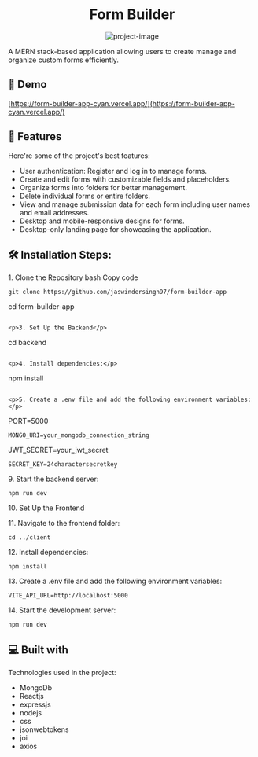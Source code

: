 <h1 align="center" id="title">Form Builder</h1>

<p align="center"><img src="https://socialify.git.ci/jaswindersingh97/form-builder-app/image?font=Raleway&amp;language=1&amp;name=1&amp;owner=1&amp;pattern=Overlapping+Hexagons&amp;stargazers=1&amp;theme=Dark" alt="project-image"></p>

<p id="description">A MERN stack-based application allowing users to create manage and organize custom forms efficiently.</p>

<h2>🚀 Demo</h2>

[https://form-builder-app-cyan.vercel.app/](https://form-builder-app-cyan.vercel.app/)

  
  
<h2>🧐 Features</h2>

Here're some of the project's best features:

*   User authentication: Register and log in to manage forms.
*   Create and edit forms with customizable fields and placeholders.
*   Organize forms into folders for better management.
*   Delete individual forms or entire folders.
*   View and manage submission data for each form including user names and email addresses.
*   Desktop and mobile-responsive designs for forms.
*   Desktop-only landing page for showcasing the application.

<h2>🛠️ Installation Steps:</h2>

<p>1. Clone the Repository bash Copy code</p>

```
git clone https://github.com/jaswindersingh97/form-builder-app
```

cd form-builder-app
```

<p>3. Set Up the Backend</p>

```
cd backend
```

<p>4. Install dependencies:</p>

```
npm install
```

<p>5. Create a .env file and add the following environment variables:</p>

```
PORT=5000

```
MONGO_URI=your_mongodb_connection_string

```
JWT_SECRET=your_jwt_secret

```
SECRET_KEY=24charactersecretkey
```

<p>9. Start the backend server:</p>

```
npm run dev
```

<p>10. Set Up the Frontend</p>

<p>11. Navigate to the frontend folder:</p>

```
cd ../client
```

<p>12. Install dependencies:</p>

```
npm install
```

<p>13. Create a .env file and add the following environment variables:</p>

```
VITE_API_URL=http://localhost:5000
```

<p>14. Start the development server:</p>

```
npm run dev
```

  
  
<h2>💻 Built with</h2>

Technologies used in the project:

*   MongoDb
*   Reactjs
*   expressjs
*   nodejs
*   css
*   jsonwebtokens
*   joi
*   axios
